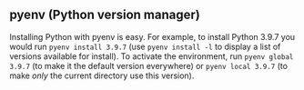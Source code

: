 ## pyenv (Python version manager)

Installing Python with pyenv is easy. For example, to install Python 3.9.7 you would run `pyenv install 3.9.7`
(use `pyenv install -l`
to display a list of versions available for install). To activate the environment, run `pyenv global 3.9.7`
(to make it the default version everywhere) or `pyenv local 3.9.7`
(to make *only* the current directory use this version).